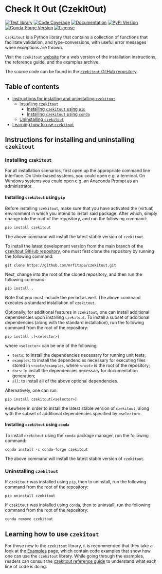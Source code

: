 # Check It Out (CzekItOut)

[![Test library](https://github.com/mrfitzpa/czekitout/actions/workflows/test_library.yml/badge.svg)](https://github.com/mrfitzpa/czekitout/actions/workflows/test_library.yml)
[![Code Coverage](https://img.shields.io/endpoint?url=https://gist.githubusercontent.com/mrfitzpa/03df7baa137bcac859f4cb8927a62a23/raw/czekitout_coverage_badge.json)](https://github.com/mrfitzpa/czekitout/actions/workflows/measure_code_coverage.yml)
[![Documentation](https://img.shields.io/badge/docs-read-brightgreen)](https://mrfitzpa.github.io/czekitout)
[![PyPi Version](https://img.shields.io/pypi/v/czekitout.svg)](https://pypi.org/project/czekitout)
[![Conda-Forge Version](https://img.shields.io/conda/vn/conda-forge/czekitout.svg)](https://anaconda.org/conda-forge/czekitout)
[![License](https://img.shields.io/badge/License-GPLv3-blue.svg)](https://www.gnu.org/licenses/gpl-3.0)

`czekitout` is a Python library that contains a collection of functions that
facilitate validation, and type-conversions, with useful error messages when
exceptions are thrown.

Visit the `czekitout` [website](https://mrfitzpa.github.io/czekitout) for a web
version of the installation instructions, the reference guide, and the examples
archive.

The source code can be found in the [`czekitout` GitHub
repository](https://github.com/mrfitzpa/czekitout).



## Table of contents

- [Instructions for installing and uninstalling
  `czekitout`](#instructions-for-installing-and-uninstalling-czekitout)
  - [Installing `czekitout`](#installing-czekitout)
    - [Installing `czekitout` using
      `pip`](#installing-czekitout-using-pip)
    - [Installing `czekitout` using
      `conda`](#installing-czekitout-using-conda)
  - [Uninstalling `czekitout`](#uninstalling-czekitout)
- [Learning how to use `czekitout`](#learning-how-to-use-czekitout)



## Instructions for installing and uninstalling `czekitout`



### Installing `czekitout`

For all installation scenarios, first open up the appropriate command line
interface. On Unix-based systems, you could open e.g. a terminal. On Windows
systems you could open e.g. an Anaconda Prompt as an administrator.



#### Installing `czekitout` using `pip`

Before installing `czekitout`, make sure that you have activated the (virtual)
environment in which you intend to install said package. After which, simply
change into the root of the repository, and run the following command:

    pip install czekitout

The above command will install the latest stable version of `czekitout`.

To install the latest development version from the main branch of the [czekitout
GitHub repository](https://github.com/mrfitzpa/czekitout), one must first clone
the repository by running the following command:

    git clone https://github.com/mrfitzpa/czekitout.git

Next, change into the root of the cloned repository, and then run the following
command:

    pip install .

Note that you must include the period as well. The above command executes a
standard installation of `czekitout`.

Optionally, for additional features in `czekitout`, one can install additional
dependencies upon installing `czekitout`. To install a subset of additional
dependencies (along with the standard installation), run the following command
from the root of the repository:

    pip install .[<selector>]

where `<selector>` can be one of the following:

* `tests`: to install the dependencies necessary for running unit tests;
* `examples`: to install the dependencies necessary for executing files stored
  in `<root>/examples`, where `<root>` is the root of the repository;
* `docs`: to install the dependencies necessary for documentation generation;
* `all`: to install all of the above optional dependencies.

Alternatively, one can run:

    pip install czekitout[<selector>]

elsewhere in order to install the latest stable version of `czekitout`, along
with the subset of additional dependencies specified by `<selector>`.



#### Installing `czekitout` using `conda`

To install `czekitout` using the `conda` package manager, run the following
command:

    conda install -c conda-forge czekitout

The above command will install the latest stable version of `czekitout`.



### Uninstalling `czekitout`

If `czekitout` was installed using `pip`, then to uninstall, run the following
command from the root of the repository:

    pip uninstall czekitout

If `czekitout` was installed using `conda`, then to uninstall, run the following
command from the root of the repository:

    conda remove czekitout



## Learning how to use `czekitout`

For those new to the `czekitout` library, it is recommended that they take a
look at the [Examples](https://mrfitzpa.github.io/czekitout/examples.html) page,
which contain code examples that show how one can use the `czekitout`
library. While going through the examples, readers can consult the [czekitout
reference
guide](https://mrfitzpa.github.io/czekitout/_autosummary/czekitout.html) to
understand what each line of code is doing.